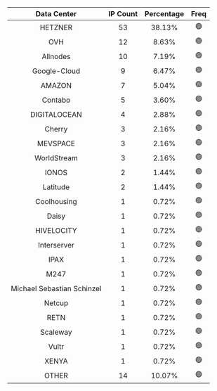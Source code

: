 | Data Center | IP Count | Percentage | Freq |
|:------------:|:--------:|:-----------:|:-----:|
| HETZNER | 53 | 38.13% | 🟢 |
| OVH | 12 | 8.63% | 🟢 |
| Allnodes | 10 | 7.19% | 🟢 |
| Google-Cloud | 9 | 6.47% | 🟢 |
| AMAZON | 7 | 5.04% | 🟢 |
| Contabo | 5 | 3.60% | 🟢 |
| DIGITALOCEAN | 4 | 2.88% | 🟢 |
| Cherry | 3 | 2.16% | 🟢 |
| MEVSPACE | 3 | 2.16% | 🟢 |
| WorldStream | 3 | 2.16% | 🟢 |
| IONOS | 2 | 1.44% | 🟢 |
| Latitude | 2 | 1.44% | 🟢 |
| Coolhousing | 1 | 0.72% | 🟢 |
| Daisy | 1 | 0.72% | 🟢 |
| HIVELOCITY | 1 | 0.72% | 🟢 |
| Interserver | 1 | 0.72% | 🟢 |
| IPAX | 1 | 0.72% | 🟢 |
| M247 | 1 | 0.72% | 🟢 |
| Michael Sebastian Schinzel | 1 | 0.72% | 🟢 |
| Netcup | 1 | 0.72% | 🟢 |
| RETN | 1 | 0.72% | 🟢 |
| Scaleway | 1 | 0.72% | 🟢 |
| Vultr | 1 | 0.72% | 🟢 |
| XENYA | 1 | 0.72% | 🟢 |
| OTHER | 14 | 10.07% | 🟢 |